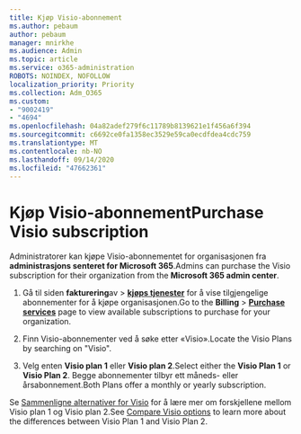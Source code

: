```yaml
---
title: Kjøp Visio-abonnement
ms.author: pebaum
author: pebaum
manager: mnirkhe
ms.audience: Admin
ms.topic: article
ms.service: o365-administration
ROBOTS: NOINDEX, NOFOLLOW
localization_priority: Priority
ms.collection: Adm_O365
ms.custom:
- "9002419"
- "4694"
ms.openlocfilehash: 04a82adef279f6c11789b8139621e1f456a6f394
ms.sourcegitcommit: c6692ce0fa1358ec3529e59ca0ecdfdea4cdc759
ms.translationtype: MT
ms.contentlocale: nb-NO
ms.lasthandoff: 09/14/2020
ms.locfileid: "47662361"
---
```

# <a name="purchase-visio-subscription"></a><span data-ttu-id="223f1-102">Kjøp Visio-abonnement</span><span class="sxs-lookup"><span data-stu-id="223f1-102">Purchase Visio subscription</span></span>

<span data-ttu-id="223f1-103">Administratorer kan kjøpe Visio-abonnementet for organisasjonen fra **administrasjons senteret for Microsoft 365**.</span><span class="sxs-lookup"><span data-stu-id="223f1-103">Admins can purchase the Visio subscription for their organization from the **Microsoft 365 admin center**.</span></span>

1. <span data-ttu-id="223f1-104">Gå til siden **fakturering**av  >  **[kjøps tjenester](https://go.microsoft.com/fwlink/p/?linkid=868433)** for å vise tilgjengelige abonnementer for å kjøpe organisasjonen.</span><span class="sxs-lookup"><span data-stu-id="223f1-104">Go to the **Billing** > **[Purchase services](https://go.microsoft.com/fwlink/p/?linkid=868433)** page to view available subscriptions to purchase for your organization.</span></span>

2. <span data-ttu-id="223f1-105">Finn Visio-abonnementer ved å søke etter «Visio».</span><span class="sxs-lookup"><span data-stu-id="223f1-105">Locate the Visio Plans by searching on "Visio".</span></span>

3. <span data-ttu-id="223f1-106">Velg enten **Visio plan 1** eller **Visio plan 2**.</span><span class="sxs-lookup"><span data-stu-id="223f1-106">Select either the **Visio Plan 1** or **Visio Plan 2**.</span></span> <span data-ttu-id="223f1-107">Begge abonnementer tilbyr ett måneds- eller årsabonnement.</span><span class="sxs-lookup"><span data-stu-id="223f1-107">Both Plans offer a monthly or yearly subscription.</span></span>

<span data-ttu-id="223f1-108">Se [Sammenligne alternativer for Visio](https://products.office.com/Visio/microsoft-visio-plans-and-pricing-compare-visio-options) for å lære mer om forskjellene mellom Visio plan 1 og Visio plan 2.</span><span class="sxs-lookup"><span data-stu-id="223f1-108">See [Compare Visio options](https://products.office.com/Visio/microsoft-visio-plans-and-pricing-compare-visio-options) to learn more about the differences between Visio Plan 1 and Visio Plan 2.</span></span>
